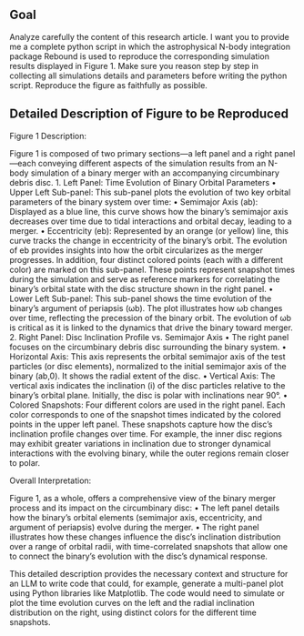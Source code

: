 ## Goal

Analyze carefully the content of this research article.
I want you to provide me a complete python script in which the astrophysical N-body integration package Rebound is used to reproduce the corresponding simulation results displayed in Figure 1. Make sure you reason step by step in collecting all simulations details and parameters before writing the python script. Reproduce the figure as faithfully as possible.

## Detailed Description of Figure to be Reproduced

Figure 1 Description:

Figure 1 is composed of two primary sections—a left panel and a right panel—each conveying different aspects of the simulation results from an N-body simulation of a binary merger with an accompanying circumbinary debris disc.
	1.	Left Panel: Time Evolution of Binary Orbital Parameters
	•	Upper Left Sub-panel:
This sub-panel plots the evolution of two key orbital parameters of the binary system over time:
	•	Semimajor Axis (ab): Displayed as a blue line, this curve shows how the binary’s semimajor axis decreases over time due to tidal interactions and orbital decay, leading to a merger.
	•	Eccentricity (eb): Represented by an orange (or yellow) line, this curve tracks the change in eccentricity of the binary’s orbit. The evolution of eb provides insights into how the orbit circularizes as the merger progresses.
In addition, four distinct colored points (each with a different color) are marked on this sub-panel. These points represent snapshot times during the simulation and serve as reference markers for correlating the binary’s orbital state with the disc structure shown in the right panel.
	•	Lower Left Sub-panel:
This sub-panel shows the time evolution of the binary’s argument of periapsis (ωb). The plot illustrates how ωb changes over time, reflecting the precession of the binary orbit. The evolution of ωb is critical as it is linked to the dynamics that drive the binary toward merger.
	2.	Right Panel: Disc Inclination Profile vs. Semimajor Axis
	•	The right panel focuses on the circumbinary debris disc surrounding the binary system.
	•	Horizontal Axis:
This axis represents the orbital semimajor axis of the test particles (or disc elements), normalized to the initial semimajor axis of the binary (ab,0). It shows the radial extent of the disc.
	•	Vertical Axis:
The vertical axis indicates the inclination (i) of the disc particles relative to the binary’s orbital plane. Initially, the disc is polar with inclinations near 90°.
	•	Colored Snapshots:
Four different colors are used in the right panel. Each color corresponds to one of the snapshot times indicated by the colored points in the upper left panel. These snapshots capture how the disc’s inclination profile changes over time. For example, the inner disc regions may exhibit greater variations in inclination due to stronger dynamical interactions with the evolving binary, while the outer regions remain closer to polar.

Overall Interpretation:

Figure 1, as a whole, offers a comprehensive view of the binary merger process and its impact on the circumbinary disc:
	•	The left panel details how the binary’s orbital elements (semimajor axis, eccentricity, and argument of periapsis) evolve during the merger.
	•	The right panel illustrates how these changes influence the disc’s inclination distribution over a range of orbital radii, with time-correlated snapshots that allow one to connect the binary’s evolution with the disc’s dynamical response.

This detailed description provides the necessary context and structure for an LLM to write code that could, for example, generate a multi-panel plot using Python libraries like Matplotlib. The code would need to simulate or plot the time evolution curves on the left and the radial inclination distribution on the right, using distinct colors for the different time snapshots.
